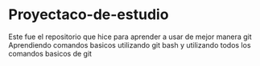 # Proyectaco-de-estudio
Este fue el repositorio que hice para aprender a usar de mejor manera git
Aprendiendo comandos basicos utilizando git bash y utilizando todos los comandos basicos de git
